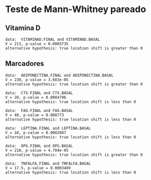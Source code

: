 # Teste de Mann-Whitney pareado

## Vitamina D

    data:  VITAMINAD.FINAL and VITAMINAD.BASAL
    V = 213, p-value = 0.0003735
    alternative hypothesis: true location shift is greater than 0

## Marcadores

    data:  ADIPONECTINA.FINAL and ADIPONECTINA.BASAL
    V = 230, p-value = 3.683e-05
    alternative hypothesis: true location shift is greater than 0

    data:  CTX.FINAL and CTX.BASAL
    V = 20, p-value = 0.0004796
    alternative hypothesis: true location shift is less than 0

    data:  FAO.FINAL and FAO.BASAL
    V = 48, p-value = 0.008773
    alternative hypothesis: true location shift is less than 0

    data:  LEPTINA.FINAL and LEPTINA.BASAL
    V = 10, p-value = 0.0002087
    alternative hypothesis: true location shift is less than 0

    data:  OPG.FINAL and OPG.BASAL
    V = 210, p-value = 4.704e-05
    alternative hypothesis: true location shift is greater than 0

    data:  TNFALFA.FINAL and TNFALFA.BASAL
    V = 17.5, p-value = 0.0003489
    alternative hypothesis: true location shift is less than 0
